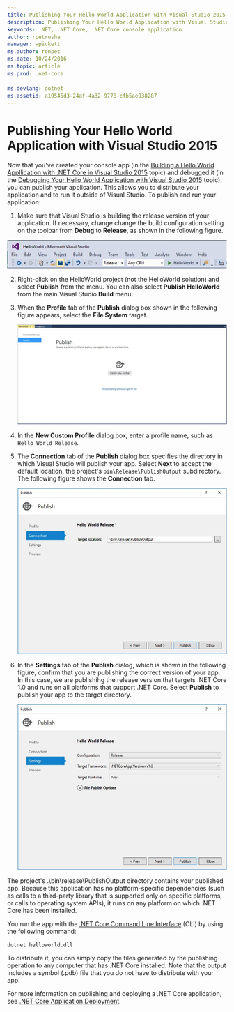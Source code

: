 ```yaml
---
title: Publishing Your Hello World Application with Visual Studio 2015
description: Publishing Your Hello World Application with Visual Studio 2015
keywords: .NET, .NET Core, .NET Core console application
author: rpetrusha
manager: wpickett
ms.author: ronpet
ms.date: 10/24/2016
ms.topic: article
ms.prod: .net-core

ms.devlang: dotnet
ms.assetid: a19545d3-24af-4a32-9778-cfb5ae938287
---
```


# Publishing Your Hello World Application with Visual Studio 2015 #

Now that you've created your console app (in the [Building a Hello World Appllication with .NET Core in Visual Studio 2015](.\with-visual-studio.md) topic) and debugged it (in the [Debugging Your Hello World Application with Visual Studio 2015](.\debugging-with-visual-studio.md) topic), you can publish your application. This allows you to distribute your application and to run it outside of Visual Studio. To publish and run your application:

1. Make sure that Visual Studio is building the release version of your application. If necessary, change change the build configuration setting on the toolbar from **Debug** to **Release**, as shown in the following figure.

![Image](.\media\release.jpg)

2. Right-click on the HelloWorld project (not the HelloWorld solution) and select **Publish** from the menu. You can also select **Publish HelloWorld** from the main Visual Studio **Build** menu.

3. When the **Profile** tab of the **Publish** dialog box shown in the following figure appears, select the **File System** target.

   ![Image](.\media\publish.jpg)

4. In the **New Custom Profile** dialog box, enter a profile name, such as `Hello World Release`.

5. The **Connection** tab of the **Publish** dialog box specifies the directory in which Visual Studio will publish your app. Select **Next** to accept the default location, the project's `bin\Release\PublishOutput` subdirectory. The following figure shows the **Connection** tab.

   ![Image](.\media\connection.jpg)

6. In the **Settings** tab of the **Publish** dialog, which is shown in the following figure, confirm that you are publishing the correct version of your app. In this case, we are publishihg the release version that targets .NET Core 1.0 and runs on all platforms that support .NET Core. Select **Publish** to publish your app to the target directory.

   ![Image](.\media\settings.jpg)

The project's .\bin\release\PublishOutput directory contains your published app. Because this application has no platform-specific dependencies (such as calls to a third-party library that is supported only on specific platforms, or calls to operating system APIs), it runs on any platform on which .NET Core has been installed.

You run the app with the [.NET Core Command Line Interface](../../core/tools/index.md) (CLI) by using the following command:


```console
dotnet helloworld.dll
```

To distribute it, you can simply copy the files generated by the publishing operation to any computer that has .NET Core installed. Note that the output includes a symbol (.pdb) file that you do not have to distribute with your app.

For more information on publishing and deploying a .NET Core application, see [.NET Core Application Deployment](../../core/deploying/index.md).

